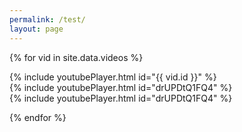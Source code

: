 ```yaml
---
permalink: /test/
layout: page
---
```


{% for vid in site.data.videos %}

<div class="row mt-3">
  <div class="col-lg-4 clearfix">
    {% include youtubePlayer.html id="{{ vid.id }}" %}</div>
  <div class="col-lg-4 clearfix">
    {% include youtubePlayer.html id="drUPDtQ1FQ4" %}</div>
  <div class="col-lg-4 clearfix">
    {% include youtubePlayer.html id="drUPDtQ1FQ4" %}</div>
</div>

{% endfor %}
